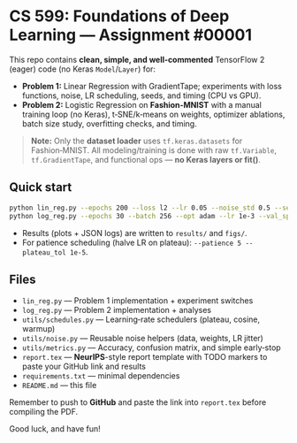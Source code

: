 # CS 599: Foundations of Deep Learning — Assignment #00001

This repo contains **clean, simple, and well‑commented** TensorFlow 2 (eager) code (no Keras `Model`/`Layer`) for:

- **Problem 1:** Linear Regression with GradientTape; experiments with loss functions, noise, LR scheduling, seeds, and timing (CPU vs GPU).
- **Problem 2:** Logistic Regression on **Fashion‑MNIST** with a manual training loop (no Keras), t‑SNE/k‑means on weights, optimizer ablations, batch size study, overfitting checks, and timing.

> **Note:** Only the **dataset loader** uses `tf.keras.datasets` for Fashion‑MNIST. All modeling/training is done with raw `tf.Variable`, `tf.GradientTape`, and functional ops — **no Keras layers or fit()**.

## Quick start

```bash
python lin_reg.py --epochs 200 --loss l2 --lr 0.05 --noise_std 0.5 --seed 808  # linear regression toy
python log_reg.py --epochs 30 --batch 256 --opt adam --lr 1e-3 --val_split 0.1 --seed 808
```

- Results (plots + JSON logs) are written to `results/` and `figs/`.
- For patience scheduling (halve LR on plateau): `--patience 5 --plateau_tol 1e-5`.

## Files

- `lin_reg.py` — Problem 1 implementation + experiment switches
- `log_reg.py` — Problem 2 implementation + analyses
- `utils/schedules.py` — Learning‑rate schedulers (plateau, cosine, warmup)
- `utils/noise.py` — Reusable noise helpers (data, weights, LR jitter)
- `utils/metrics.py` — Accuracy, confusion matrix, and simple early‑stop
- `report.tex` — **NeurIPS**-style report template with TODO markers to paste your GitHub link and results
- `requirements.txt` — minimal dependencies
- `README.md` — this file

Remember to push to **GitHub** and paste the link into `report.tex` before compiling the PDF.

Good luck, and have fun!
